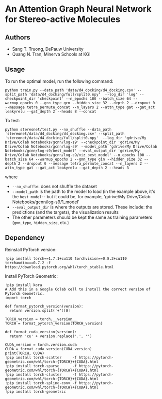 # An Attention Graph Neural Network for Stereo-active Molecules

## Authors
- Sang T. Truong, DePauw University
- Quang N. Tran, Minerva Schools at KGI

## Usage
To run the optimal model, run the following command: 
```
python train.py --data_path 'data/d4_docking/d4_docking.csv' --split_path 'data/d4_docking/full/split0.npy'  --log_dir 'log' --checkpoint_dir 'checkpoint' --n_epochs 100 --batch_size 64 --warmup_epochs 0 --gnn_type gcn --hidden_size 32 --depth 2 --dropout 0 --message tetra_permute_concat --n_layers 2 --attn_type gat --gat_act leakyrelu --gat_depth 2 --heads 8 --concat
```

To test:
```
python stereonet/test.py --no_shuffle --data_path 'stereonet/data/d4_docking/d4_docking.csv' --split_path 'stereonet/data/d4_docking/full/split0.npy'  --log_dir 'gdrive/My Drive/Colab Notebooks/gcnn/log-s9' --checkpoint_dir 'gdrive/My Drive/Colab Notebooks/gcnn/log-s9' --model_path 'gdrive/My Drive/Colab Notebooks/gcnn/log-s9/best_model' --eval_output_dir 'gdrive/My Drive/Colab Notebooks/gcnn/log-s9/viz_best_model' --n_epochs 100 --batch_size 64 --warmup_epochs 2 --gnn_type gin --hidden_size 32 --depth 2 --dropout 0 --message tetra_permute_concat --n_layers 2 --attn_type gat --gat_act leakyrelu --gat_depth 2 --heads 3
```
where
* `--no_shuffle`: does not shuffle the dataset
* `--model_path` is the path to the model to load (in the example above, it's the `best_model`-- but it could be, for example, 'gdrive/My Drive/Colab Notebooks/gcnn/log-s9/1_model'
* `--eval_output_dir` is where the outputs are stored. These include: the predictions (and the targets), the visualization results
* The other parameters should be kept the same as training parameters (`gnn_type`, `hidden_size`, etc.)

## Dependency
Reinstall PyTorch version:
```
!pip install torch==1.7.1+cu110 torchvision==0.8.2+cu110 torchaudio===0.7.2 -f https://download.pytorch.org/whl/torch_stable.html
```
Install PyTorch Geometric:
```
!pip install kora
# Add this in a Google Colab cell to install the correct version of Pytorch Geometric.
import torch

def format_pytorch_version(version):
  return version.split('+')[0]

TORCH_version = torch.__version__
TORCH = format_pytorch_version(TORCH_version)

def format_cuda_version(version):
  return 'cu' + version.replace('.', '')

CUDA_version = torch.version.cuda
CUDA = format_cuda_version(CUDA_version)
print(TORCH, CUDA)
!pip install torch-scatter     -f https://pytorch-geometric.com/whl/torch-{TORCH}+{CUDA}.html
!pip install torch-sparse      -f https://pytorch-geometric.com/whl/torch-{TORCH}+{CUDA}.html
!pip install torch-cluster     -f https://pytorch-geometric.com/whl/torch-{TORCH}+{CUDA}.html
!pip install torch-spline-conv -f https://pytorch-geometric.com/whl/torch-{TORCH}+{CUDA}.html
!pip install torch-geometric 
```

